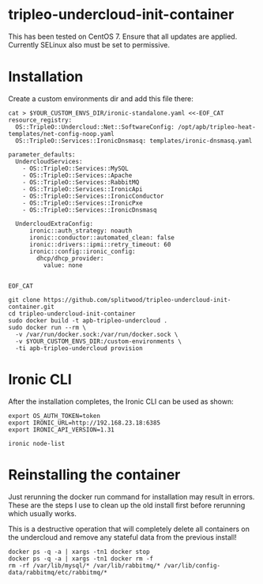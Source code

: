 # tripleo-undercloud-init-container

This has been tested on CentOS 7. Ensure that all updates are applied.
Currently SELinux also must be set to permissive.

Installation
============

Create a custom environments dir and add this file there:

    cat > $YOUR_CUSTOM_ENVS_DIR/ironic-standalone.yaml <<-EOF_CAT
    resource_registry:
      OS::TripleO::Undercloud::Net::SoftwareConfig: /opt/apb/tripleo-heat-templates/net-config-noop.yaml
      OS::TripleO::Services::IronicDnsmasq: templates/ironic-dnsmasq.yaml

    parameter_defaults:
      UndercloudServices:
        - OS::TripleO::Services::MySQL
        - OS::TripleO::Services::Apache
        - OS::TripleO::Services::RabbitMQ
        - OS::TripleO::Services::IronicApi
        - OS::TripleO::Services::IronicConductor
        - OS::TripleO::Services::IronicPxe
        - OS::TripleO::Services::IronicDnsmasq

      UndercloudExtraConfig:
          ironic::auth_strategy: noauth
          ironic::conductor::automated_clean: false
          ironic::drivers::ipmi::retry_timeout: 60
          ironic::config::ironic_config:
            dhcp/dhcp_provider:
              value: none


    EOF_CAT

    git clone https://github.com/splitwood/tripleo-undercloud-init-container.git
    cd tripleo-undercloud-init-container
    sudo docker build -t apb-tripleo-undercloud .
    sudo docker run --rm \
      -v /var/run/docker.sock:/var/run/docker.sock \
      -v $YOUR_CUSTOM_ENVS_DIR:/custom-environments \
      -ti apb-tripleo-undercloud provision

Ironic CLI
==========

After the installation completes, the Ironic CLI can be used as shown:

    export OS_AUTH_TOKEN=token
    export IRONIC_URL=http://192.168.23.18:6385
    export IRONIC_API_VERSION=1.31

    ironic node-list

Reinstalling the container
==========================

Just rerunning the docker run command for installation may result in errors.
These are the steps I use to clean up the old install first before rerunning
which usually works.

This is a destructive operation that will completely delete all containers on
the undercloud and remove any stateful data from the previous install!

    docker ps -q -a | xargs -tn1 docker stop
    docker ps -q -a | xargs -tn1 docker rm -f
    rm -rf /var/lib/mysql/* /var/lib/rabbitmq/* /var/lib/config-data/rabbitmq/etc/rabbitmq/*
